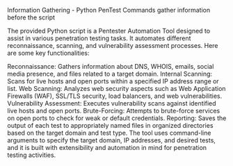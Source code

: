 Information Gathering - Python PenTest Commands gather information before the script


The provided Python script is a Pentester Automation Tool designed to assist in various penetration testing tasks. It automates different reconnaissance, scanning, and vulnerability assessment processes. Here are some key functionalities:

Reconnaissance: Gathers information about DNS, WHOIS, emails, social media presence, and files related to a target domain.
Internal Scanning: Scans for live hosts and open ports within a specified IP address range or list.
Web Scanning: Analyzes web security aspects such as Web Application Firewalls (WAF), SSL/TLS security, load balancers, and web vulnerabilities.
Vulnerability Assessment: Executes vulnerability scans against identified live hosts and open ports.
Brute-Forcing: Attempts to brute-force services on open ports to check for weak or default credentials.
Reporting: Saves the output of each test to appropriately named files in organized directories based on the target domain and test type.
The tool uses command-line arguments to specify the target domain, IP addresses, and desired tests, and it is built with extensibility and automation in mind for penetration testing activities.
